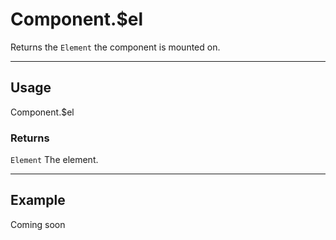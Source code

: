 # Component.$el

Returns the `Element` the component is mounted on.

----------------------------------------------------------------------

## Usage

Component.$el

### Returns

`Element` The element.

----------------------------------------------------------------------

## Example

Coming soon

